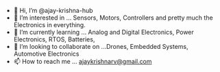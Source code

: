- 👋 Hi, I’m @ajay-krishna-hub
- 👀 I’m interested in ... Sensors, Motors, Controllers and pretty much the Electronics in everything.
- 🌱 I’m currently learning ... Analog and Digital Electronics, Power Electronics, RTOS, Batteries, 
- 💞️ I’m looking to collaborate on ...Drones, Embedded Systems, Automotive Electronics 
- 📫 How to reach me ... ajaykrishnarv@gmail.com

<!---
ajay-krishna-hub/ajay-krishna-hub is a ✨ special ✨ repository because its `README.md` (this file) appears on your GitHub profile.
You can click the Preview link to take a look at your changes.
--->
